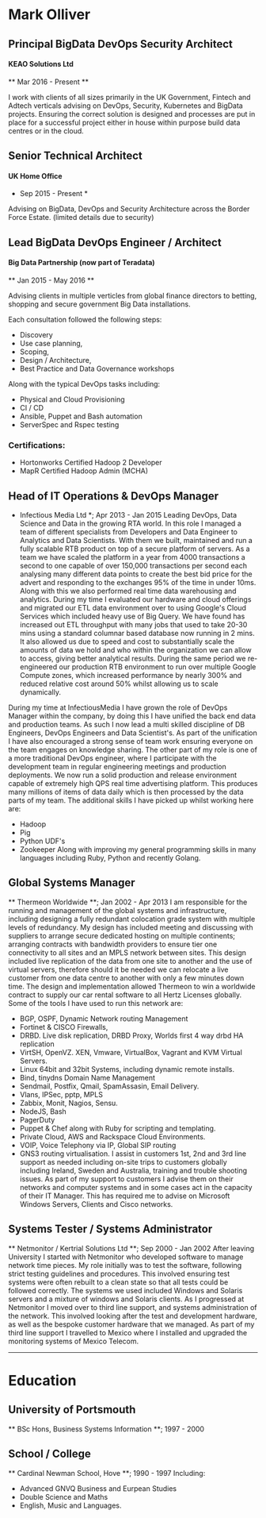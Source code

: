 # Mark Olliver

## Principal BigData DevOps Security Architect
####  KEAO Solutions Ltd
** Mar 2016 - Present **

I work with clients of all sizes primarily in the UK Government, Fintech and Adtech verticals advising on DevOps, Security, Kubernetes and BigData projects. Ensuring the correct solution is designed and processes are put in place for a successful project either in house within purpose build data centres or in the cloud. 


## Senior Technical Architect
#### UK Home Office
* Sep 2015 - Present *

Advising on BigData, DevOps and Security Architecture across the Border Force Estate.
(limited details due to security)


## Lead BigData DevOps Engineer / Architect
#### Big Data Partnership (now part of Teradata) 
** Jan 2015 - May 2016 **

Advising clients in multiple verticles from global finance directors to betting, shopping and secure government Big Data installations. 

Each consultation followed the following steps:
* Discovery
* Use case planning,
* Scoping,
* Design / Architecture,
* Best Practice and Data Governance workshops

Along with the typical DevOps tasks including:
* Physical and Cloud Provisioning
* CI / CD
* Ansible, Puppet and Bash automation
* ServerSpec and Rspec testing

### Certifications:
* Hortonworks Certified Hadoop 2 Developer
* MapR Certified Hadoop Admin (MCHA)


## Head of IT Operations & DevOps Manager
* Infectious Media Ltd *; Apr 2013 - Jan 2015
Leading DevOps, Data Science and Data in the growing RTA world.
In this role I managed a team of different specialists from Developers and Data Engineer to Analytics and Data Scientists. With them we built, maintained and run a fully scalable RTB product on top of a secure platform of servers. As a team we have scaled the platform in a year from 4000 transactions a second to one capable of over 150,000 transactions per second each analysing many different data points to create the best bid price for the advert and responding to the exchanges 95% of the time in under 10ms. Along with this we also performed real time data warehousing and analytics.
During my time I evaluated our hardware and cloud offerings and migrated our ETL data environment over to using Google's Cloud Services which included heavy use of Big Query. We have found has increased out ETL throughput with many jobs that used to take 20-30 mins using a standard columnar based database now running in 2 mins. It also allowed us due to speed and cost to substantially scale the amounts of data we hold and who within the organization we can allow to access, giving better analytical results.
During the same period we re-engineered our production RTB environment to run over multiple Google Compute zones, which increased performance by nearly 300% and reduced relative cost around 50% whilst allowing us to scale dynamically.

During my time at InfectiousMedia I have grown the role of DevOps Manager within the company, by doing this I have unified the back end data and production teams. As such I now lead a multi skilled discipline of DB Engineers, DevOps Engineers and Data Scientist's. As part of the unification I have also encouraged a strong sense of team work ensuring everyone on the team engages on knowledge sharing.
The other part of my role is one of a more traditional DevOps engineer, where I participate with the development team in regular engineering meetings and production deployments. We now run a solid production and release environment capable of extremely high QPS real time advertising platform. This produces many millions of items of data daily which is then processed by the data parts of my team.
The additional skills I have picked up whilst working here are:
* Hadoop
* Pig
* Python UDF's
* Zookeeper
Along with improving my general programming skills in many languages including Ruby, Python and recently Golang.


## Global Systems Manager
** Thermeon Worldwide **; Jan 2002 - Apr 2013
I am responsible for the running and management of the global systems and infrastructure, including designing a fully redundant colocation grade system with multiple levels of redundancy. My design has included meeting and discussing with suppliers to arrange secure dedicated hosting on multiple continents; arranging contracts with bandwidth providers to ensure tier one connectivity to all sites and an MPLS network between sites. This design included live replication of the data from one site to another and the use of virtual servers, therefore should it be needed we can relocate a live customer from one data centre to another with only a few minutes down time. The design and implementation allowed Thermeon to win a worldwide contract to supply our car rental software to all Hertz Licenses globally.
Some of the tools I have used to run this network are:
* BGP, OSPF, Dynamic Network routing Management
* Fortinet & CISCO Firewalls,
* DRBD. Live disk replication, DRBD Proxy, Worlds first 4 way drbd HA replication
* VirtSH, OpenVZ. XEN, Vmware, VirtualBox, Vagrant and KVM Virtual Servers.
* Linux 64bit and 32bit Systems, including dynamic remote installs.
* Bind, tinydns Domain Name Management
* Sendmail, Postfix, Qmail, SpamAssasin, Email Delivery.
* Vlans, IPSec, pptp, MPLS
* Zabbix, Monit, Nagios, Sensu.
* NodeJS, Bash
* PagerDuty
* Puppet & Chef along with Ruby for scripting and templating.
* Private Cloud, AWS and Rackspace Cloud Environments.
* VOIP, Voice Telephony via IP, Global SIP routing
* GNS3 routing virtualisation.
I assist in customers 1st, 2nd and 3rd line support as needed including on-site trips to customers globally including Ireland, Sweden and Australia, training and trouble shooting issues.
As part of my support to customers I advise them on their networks and computer systems and in some cases act in the capacity of their IT Manager. This has required me to advise on Microsoft Windows Servers, Clients and Cisco networks.


## Systems Tester / Systems Administrator
** Netmonitor / Kertrial Solutions Ltd **; Sep 2000 - Jan 2002
After leaving University I started with Netmonitor who developed software to manage network time pieces. My role initially was to test the software, following strict testing guidelines and procedures. This involved ensuring test systems were often rebuilt to a clean state so that all tests could be followed correctly. The systems we used included Windows and Solaris servers and a mixture of windows and Solaris clients. As I progressed at Netmonitor I moved over to third line support, and systems administration of the network. This involved looking after the test and development hardware, as well as the bespoke customer hardware that we managed. As part of my third line support I travelled to Mexico where I installed and upgraded the monitoring systems of Mexico Telecom.


---
# Education

## University of Portsmouth
** BSc Hons, Business Systems Information **; 1997 - 2000

## School / College
** Cardinal Newman School, Hove **; 1990 - 1997
Including:
* Advanced GNVQ Business and Eurpean Studies
* Double Science and Maths
* English, Music and Languages.
